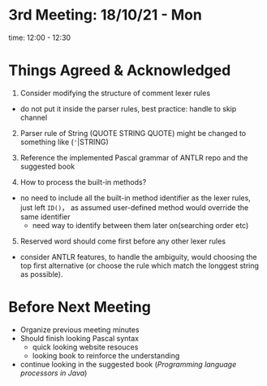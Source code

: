 # 3rd Meeting: 18/10/21 - Mon

time: 12:00 - 12:30

# Things Agreed & Acknowledged

1. Consider modifying the structure of comment lexer rules

* do not put it inside the parser rules, best practice: handle to skip channel

2. Parser rule of String (QUOTE STRING QUOTE) might be changed to something like (`'`|STRING)

3. Reference the implemented Pascal grammar of ANTLR repo and the suggested book

4. How to process the built-in methods?

* no need to include all the built-in method identifier as the lexer rules, just left `ID()`， as assumed user-defined method would override the same identifier
    * need way to identify between them later on(searching order etc)

5. Reserved word should come first before any other lexer rules

* consider ANTLR features, to handle the ambiguity, would choosing the top first alternative (or choose the rule which match the longgest string as possible).

# Before Next Meeting

* Organize previous meeting minutes
* Should finish looking Pascal syntax
    * quick looking website resouces
    * looking book to reinforce the understanding
* continue looking in the suggested book (*Programming language processors in Java*)